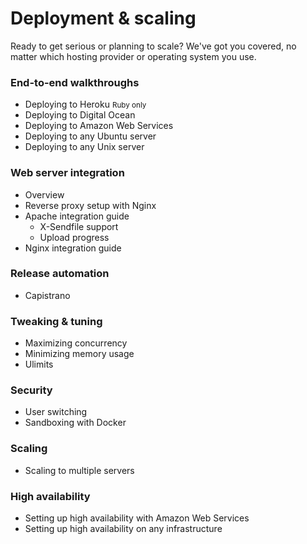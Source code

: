 <h1 class="page-header">Deployment &amp; scaling</h1>
<p class="lead">Ready to get serious or planning to scale? We've got you covered, no matter which hosting provider or operating system you use.</p>

### End-to-end walkthroughs

 * Deploying to Heroku <small><span class="label label-ruby">Ruby only</span></small>
 * Deploying to Digital Ocean
 * Deploying to Amazon Web Services
 * Deploying to any Ubuntu server
 * Deploying to any Unix server

### Web server integration

 * Overview
 * Reverse proxy setup with Nginx
 * Apache integration guide
   - X-Sendfile support
   - Upload progress
 * Nginx integration guide

### Release automation

 * Capistrano

### Tweaking & tuning

 * Maximizing concurrency
 * Minimizing memory usage
 * Ulimits

### Security

 * User switching
 * Sandboxing with Docker

### Scaling

 * Scaling to multiple servers

### High availability

 * Setting up high availability with Amazon Web Services
 * Setting up high availability on any infrastructure
